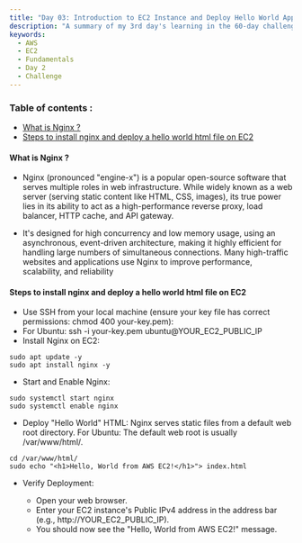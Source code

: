 ```yaml
---
title: "Day 03: Introduction to EC2 Instance and Deploy Hello World App"
description: "A summary of my 3rd day's learning in the 60-day challenge, covering basic cloud concepts and an overview of EC2."
keywords:
  - AWS
  - EC2
  - Fundamentals
  - Day 2
  - Challenge
---
```


### Table of contents :
- [What is Nginx ?](#what-is-nginx-)
- [Steps to install nginx and deploy a hello world html file on EC2](#steps-to-install-nginx-and-deploy-a-hello-world-html-file-on-ec2)


#### What is Nginx ?
- Nginx (pronounced "engine-x") is a popular open-source software that serves multiple roles in web infrastructure. While widely known as a web server (serving static content like HTML, CSS, images), its true power lies in its ability to act as a high-performance reverse proxy, load balancer, HTTP cache, and API gateway.


- It's designed for high concurrency and low memory usage, using an asynchronous, event-driven architecture, making it highly efficient for handling large numbers of simultaneous connections. Many high-traffic websites and applications use Nginx to improve performance, scalability, and reliability

#### Steps to install nginx and deploy a hello world html file on EC2 
- Use SSH from your local machine (ensure your key file has correct permissions: chmod 400 your-key.pem):
- For Ubuntu: ssh -i your-key.pem ubuntu@YOUR_EC2_PUBLIC_IP
- Install Nginx on EC2:
```
sudo apt update -y
sudo apt install nginx -y
```
- Start and Enable Nginx:
```
sudo systemctl start nginx
sudo systemctl enable nginx
```
- Deploy "Hello World" HTML:
Nginx serves static files from a default web root directory.
For Ubuntu: The default web root is usually /var/www/html/.
```
cd /var/www/html/
sudo echo "<h1>Hello, World from AWS EC2!</h1>"> index.html
```
- Verify Deployment:

    - Open your web browser.
    - Enter your EC2 instance's Public IPv4 address in the address bar (e.g., http://YOUR_EC2_PUBLIC_IP).
    - You should now see the "Hello, World from AWS EC2!" message.

